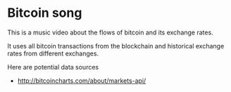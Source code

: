 Bitcoin song
=====
This is a music video about the flows of bitcoin and its exchange rates.

It uses all bitcoin transactions from the blockchain and historical
exchange rates from different exchanges.

Here are potential data sources
* http://bitcoincharts.com/about/markets-api/
